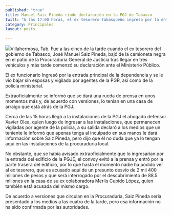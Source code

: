 ```yaml
---
published: "true"
title: Manuel Saiz Pineda rinde declaración en la PGJ de Tabasco
twitt: "A las 17:00 horas, el ex tesorero tabasqueño ingresó por la entrada principal de la dependencia y se le vio bajar sin esposas y vigilado por agentes de la PGR, así como de la policía ministerial."
category: Principales
layout: posts

---
```




![](http://i.imgur.com/89sPXnjm.jpg)Villahermosa, Tab. Fue a las cinco de la tarde cuando el ex tesorero del gobierno de Tabasco, José Manuel Saiz Pineda, bajó de la camioneta negra en el patio de la Procuraduría General de Justicia tras llegar en tres vehículos y más tarde comenzó su declaración ante el Ministerio Público.

El ex funcionario Ingresó por la entrada principal de la dependencia y se le vio bajar sin esposas y vigilado por agentes de la PGR, así como de la policía ministerial.

Extraoficialmente se informó que se dará una rueda de prensa en unos momentos más y, de acuerdo con versiones, lo tenían en una casa de arraigo que está atrás de la PGJ.

Cerca de las 15 horas llegó a la instalaciones de la PGJ el abogado defensor Xavier Olea, quien luego de ingresar a las instalaciones, que permanecen vigiladas por agente de la policía, a su salida declaró a los medios que un teniente le informó que apenas tenga al inculpado en sus manos le dará información sobre Saiz Pineda, pero dijo que él no duda que ya lo tengan aquí en las instalaciones de la procuraduría local.

No obstante, que se había avisado extraoficialmente que lo ingresarían por la entrada del edificio de la PGJE, el convoy evitó a la prensa y entró por la parte trasera del edificio, por lo que hasta el momento nadie ha podido ver al ex tesorero, que es acusado aquí de un presunto desvío de 2 mil 400 millones de pesos y que será interrogado por el descubrimiento de 88.5 millones en la casa de su ex colaboradora Merlis Cupido López, quien también está acusada del mismo cargo.

De acuerdo a versiones que circulan en la Procuraduría, Saiz Pineda sería presentado a los medios a las cuatro de la tarde, pero esa información no ha sido confirmada por las autoridades.
